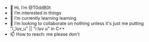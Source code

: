 - 👋 Hi, I’m @T0ddB0t
- 👀 I’m interested in things
- 🌱 I’m currently learning learning
- 💞️ I’m looking to collaborate on nothing unless it's just me putting "i_luv_u" || "i luv u" in C++
- 📫 How to reach: me please don't

<!---
T0ddB0t/T0ddB0t is a ✨ special ✨ repository because its `README.md` (this file) appears on your GitHub profile.
You can click the Preview link to take a look at your changes.
--->
